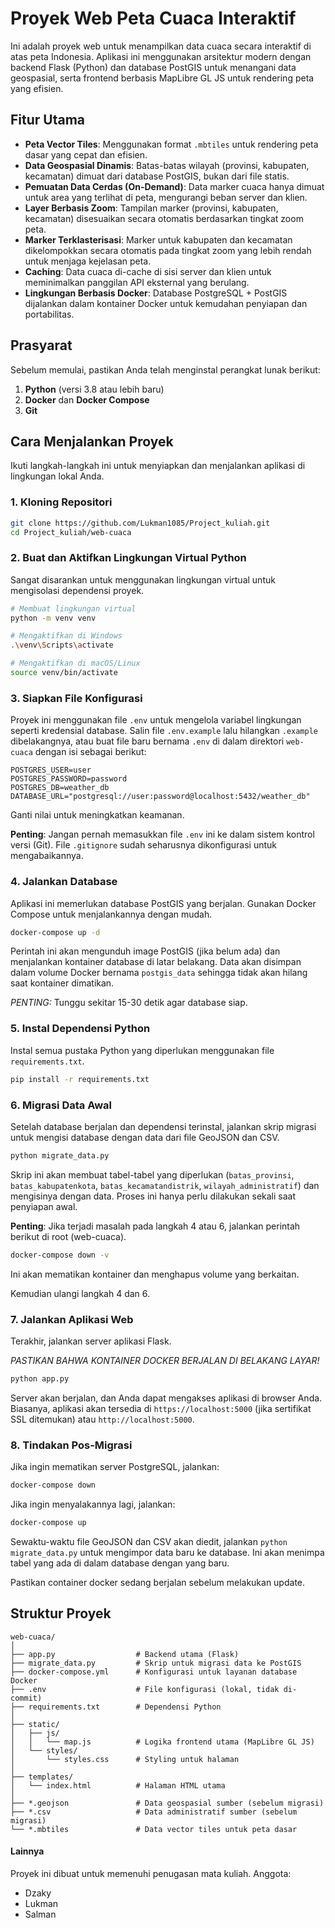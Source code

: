 # Proyek Web Peta Cuaca Interaktif

Ini adalah proyek web untuk menampilkan data cuaca secara interaktif di atas peta Indonesia. Aplikasi ini menggunakan arsitektur modern dengan backend Flask (Python) dan database PostGIS untuk menangani data geospasial, serta frontend berbasis MapLibre GL JS untuk rendering peta yang efisien.

## Fitur Utama

- **Peta Vector Tiles**: Menggunakan format `.mbtiles` untuk rendering peta dasar yang cepat dan efisien.
- **Data Geospasial Dinamis**: Batas-batas wilayah (provinsi, kabupaten, kecamatan) dimuat dari database PostGIS, bukan dari file statis.
- **Pemuatan Data Cerdas (On-Demand)**: Data marker cuaca hanya dimuat untuk area yang terlihat di peta, mengurangi beban server dan klien.
- **Layer Berbasis Zoom**: Tampilan marker (provinsi, kabupaten, kecamatan) disesuaikan secara otomatis berdasarkan tingkat zoom peta.
- **Marker Terklasterisasi**: Marker untuk kabupaten dan kecamatan dikelompokkan secara otomatis pada tingkat zoom yang lebih rendah untuk menjaga kejelasan peta.
- **Caching**: Data cuaca di-cache di sisi server dan klien untuk meminimalkan panggilan API eksternal yang berulang.
- **Lingkungan Berbasis Docker**: Database PostgreSQL + PostGIS dijalankan dalam kontainer Docker untuk kemudahan penyiapan dan portabilitas.

## Prasyarat

Sebelum memulai, pastikan Anda telah menginstal perangkat lunak berikut:

1.  **Python** (versi 3.8 atau lebih baru)
2.  **Docker** dan **Docker Compose**
3.  **Git**

## Cara Menjalankan Proyek

Ikuti langkah-langkah ini untuk menyiapkan dan menjalankan aplikasi di lingkungan lokal Anda.

### 1. Kloning Repositori

```bash
git clone https://github.com/Lukman1085/Project_kuliah.git
cd Project_kuliah/web-cuaca
```

### 2. Buat dan Aktifkan Lingkungan Virtual Python

Sangat disarankan untuk menggunakan lingkungan virtual untuk mengisolasi dependensi proyek.

```bash
# Membuat lingkungan virtual
python -m venv venv

# Mengaktifkan di Windows
.\venv\Scripts\activate

# Mengaktifkan di macOS/Linux
source venv/bin/activate
```

### 3. Siapkan File Konfigurasi

Proyek ini menggunakan file `.env` untuk mengelola variabel lingkungan seperti kredensial database. Salin file `.env.example` lalu hilangkan `.example` dibelakangnya, atau buat file baru bernama `.env` di dalam direktori `web-cuaca` dengan isi sebagai berikut:

```env
POSTGRES_USER=user
POSTGRES_PASSWORD=password
POSTGRES_DB=weather_db
DATABASE_URL="postgresql://user:password@localhost:5432/weather_db"
```

Ganti nilai untuk meningkatkan keamanan.

**Penting**: Jangan pernah memasukkan file `.env` ini ke dalam sistem kontrol versi (Git). File `.gitignore` sudah seharusnya dikonfigurasi untuk mengabaikannya.

### 4. Jalankan Database

Aplikasi ini memerlukan database PostGIS yang berjalan. Gunakan Docker Compose untuk menjalankannya dengan mudah.

```bash
docker-compose up -d
```
Perintah ini akan mengunduh image PostGIS (jika belum ada) dan menjalankan kontainer database di latar belakang. Data akan disimpan dalam volume Docker bernama `postgis_data` sehingga tidak akan hilang saat kontainer dimatikan.

*PENTING:* Tunggu sekitar 15-30 detik agar database siap.

### 5. Instal Dependensi Python

Instal semua pustaka Python yang diperlukan menggunakan file `requirements.txt`.

```bash
pip install -r requirements.txt
```

### 6. Migrasi Data Awal

Setelah database berjalan dan dependensi terinstal, jalankan skrip migrasi untuk mengisi database dengan data dari file GeoJSON dan CSV.

```bash
python migrate_data.py
```
Skrip ini akan membuat tabel-tabel yang diperlukan (`batas_provinsi`, `batas_kabupatenkota`, `batas_kecamatandistrik`, `wilayah_administratif`) dan mengisinya dengan data. Proses ini hanya perlu dilakukan sekali saat penyiapan awal.

**Penting**: Jika terjadi masalah pada langkah 4 atau 6, jalankan perintah berikut di root (web-cuaca).
```bash
docker-compose down -v
``` 
Ini akan mematikan kontainer dan menghapus volume yang berkaitan.

Kemudian ulangi langkah 4 dan 6.

### 7. Jalankan Aplikasi Web

Terakhir, jalankan server aplikasi Flask.

*PASTIKAN BAHWA KONTAINER DOCKER BERJALAN DI BELAKANG LAYAR!*

```bash
python app.py
```

Server akan berjalan, dan Anda dapat mengakses aplikasi di browser Anda. Biasanya, aplikasi akan tersedia di `https://localhost:5000` (jika sertifikat SSL ditemukan) atau `http://localhost:5000`.

### 8. Tindakan Pos-Migrasi

Jika ingin mematikan server PostgreSQL, jalankan:
```bash
docker-compose down
```

Jika ingin menyalakannya lagi, jalankan:
```bash
docker-compose up
```

Sewaktu-waktu file GeoJSON dan CSV akan diedit, jalankan `python migrate_data.py` untuk mengimpor data baru ke database. Ini akan menimpa tabel yang ada di dalam database dengan yang baru.

Pastikan container docker sedang berjalan sebelum melakukan update.

## Struktur Proyek

```
web-cuaca/
│
├── app.py                  # Backend utama (Flask)
├── migrate_data.py         # Skrip untuk migrasi data ke PostGIS
├── docker-compose.yml      # Konfigurasi untuk layanan database Docker
├── .env                    # File konfigurasi (lokal, tidak di-commit)
├── requirements.txt        # Dependensi Python
│
├── static/
│   ├── js/
│   │   └── map.js          # Logika frontend utama (MapLibre GL JS)
│   └── styles/
│       └── styles.css      # Styling untuk halaman
│
├── templates/
│   └── index.html          # Halaman HTML utama
│
├── *.geojson               # Data geospasial sumber (sebelum migrasi)
├── *.csv                   # Data administratif sumber (sebelum migrasi)
└── *.mbtiles               # Data vector tiles untuk peta dasar
```

#### Lainnya
Proyek ini dibuat untuk memenuhi penugasan mata kuliah.
Anggota:
- Dzaky
- Lukman
- Salman